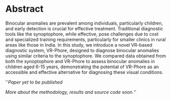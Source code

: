 # Abstract

Binocular anomalies are prevalent among individuals, particularly children, and early detection is crucial for effective treatment. Traditional diagnostic tools like the synoptophore, while effective, pose challenges due to cost and specialized training requirements, particularly for smaller clinics in rural areas like those in India. In this study, we introduce a novel VR-based diagnostic system, VR-Phore, designed to diagnose binocular anomalies using similar criteria to the synoptophore. We compared data obtained from both the synoptophore and VR-Phore to assess binocular anomalies in children aged 6-15 years, demonstrating the potential of VR-Phore as an accessible and effective alternative for diagnosing these visual conditions.

''*Paper yet to be published*

*More about the methodology, results and source code soon.*''